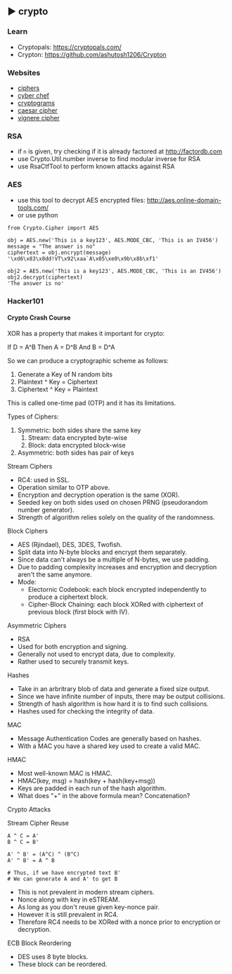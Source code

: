 ## ► crypto

### Learn
- Cryptopals: <https://cryptopals.com/>
- Crypton: <https://github.com/ashutosh1206/Crypton>

### Websites
- [ciphers](https://www.dcode.fr)
- [cyber chef](https://gchq.github.io/CyberChef/)
- [cryptograms](https://quipqiup.com/)
- [caesar cipher](http://rot13.com)
- [vignere cipher](https://www.mygeocachingprofile.com/codebreaker.vigenerecipher.aspx)

### RSA
- if ```n``` is given, try checking if it is already factored at http://factordb.com
- use Crypto.Util.number inverse to find modular inverse for RSA
- use RsaCtfTool to perform known attacks against RSA

### AES
- use this tool to decrypt AES encrypted files: http://aes.online-domain-tools.com/
- or use python
```
from Crypto.Cipher import AES

obj = AES.new('This is a key123', AES.MODE_CBC, 'This is an IV456')
message = "The answer is no"
ciphertext = obj.encrypt(message)
'\xd6\x83\x8dd!VT\x92\xaa`A\x05\xe0\x9b\x8b\xf1'

obj2 = AES.new('This is a key123', AES.MODE_CBC, 'This is an IV456')
obj2.decrypt(ciphertext)
'The answer is no'
```

### Hacker101
#### Crypto Crash Course

XOR has a property that makes it important for crypto:

If   D = A^B
Then A = D^B
And  B = D^A

So we can produce a cryptographic scheme as follows:

1. Generate a Key of N random bits
2. Plaintext ^ Key = Ciphertext
3. Ciphertext ^ Key = Plaintext

This is called one-time pad (OTP) and it has its limitations.


Types of Ciphers:

1. Symmetric: both sides share the same key
	1. Stream: data encrypted byte-wise
	2. Block: data encrypted block-wise
2. Asymmetric: both sides has pair of keys


Stream Ciphers

- RC4: used in SSL.
- Operation similar to OTP above.
- Encryption and decryption operation is the same (XOR).
- Seeded key on both sides used on chosen PRNG (pseudorandom number generator).
- Strength of algorithm relies solely on the quality of the randomness.


Block Ciphers

- AES (Rjindael), DES, 3DES, Twofish.
- Split data into N-byte blocks and encrypt them separately.
- Since data can't always be a multiple of N-bytes, we use padding.
- Due to padding complexity increases and encryption and decryption aren't the same anymore.
- Mode:
	- Electornic Codebook: each block encrypted independently to produce a ciphertext block.
	- Cipher-Block Chaining: each block XORed with ciphertext of previous block (first block with IV).


Asymmetric Ciphers

- RSA
- Used for both encryption and signing.
- Generally not used to encrypt data, due to complexity.
- Rather used to securely transmit keys.


Hashes

- Take in an arbritrary blob of data and generate a fixed size output.
- Since we have infinite number of inputs, there may be output collisions.
- Strength of hash algorithm is how hard it is to find such collisions.
- Hashes used for checking the integrity of data.


MAC

- Message Authentication Codes are generally based on hashes.
- With a MAC you have a shared key used to create a valid MAC.


HMAC

- Most well-known MAC is HMAC.
- HMAC(key, msg) = hash(key + hash(key+msg))
- Keys are padded in each run of the hash algorithm.
- What does "+" in the above formula mean? Concatenation?


Crypto Attacks

Stream Cipher Reuse

```
A ^ C = A'
B ^ C = B'

A' ^ B' = (A^C) ^ (B^C)
A' ^ B' = A ^ B

# Thus, if we have encrypted text B'
# We can generate A and A' to get B
```

- This is not prevalent in modern stream ciphers.
- Nonce along with key in eSTREAM.
- As long as you don't reuse given key-nonce pair.
- However it is still prevalent in RC4.
- Therefore RC4 needs to be XORed with a nonce prior to encryption or decryption.

ECB Block Reordering

- DES uses 8 byte blocks.
- These block can be reordered.
